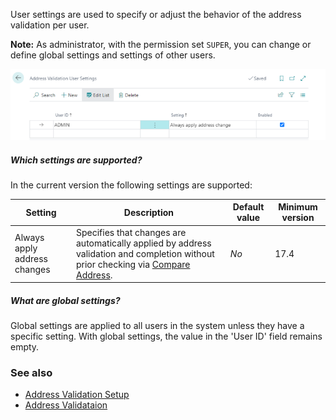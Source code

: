 User settings are used to specify or adjust the behavior of the address validation per user.

<div class="alert alert-info">
    <i class="fa-solid fa-lightbulb"></i> <strong>Note:</strong> As administrator, with the permission set <code>SUPER</code>, you can change or define global settings and settings of other users.
</div>

![User Settings](/assets/images/365-business-address-validation/user-settings.en-US.png)

##### Which settings are supported?

In the current version the following settings are supported:

| Setting | Description | Default value | Minimum version |
| --- | --- | --- | --- |
| Always apply address changes | Specifies that changes are automatically applied by address validation and completion without prior checking via [Compare Address](../compare-address/). | _No_ | 17.4 |

##### What are global settings?

Global settings are applied to all users in the system unless they have a specific setting. With global settings, the value in the 'User ID' field remains empty.

### See also 
 - [Address Validation Setup](../setup/)
 - [Address Validataion](../address-validation/)